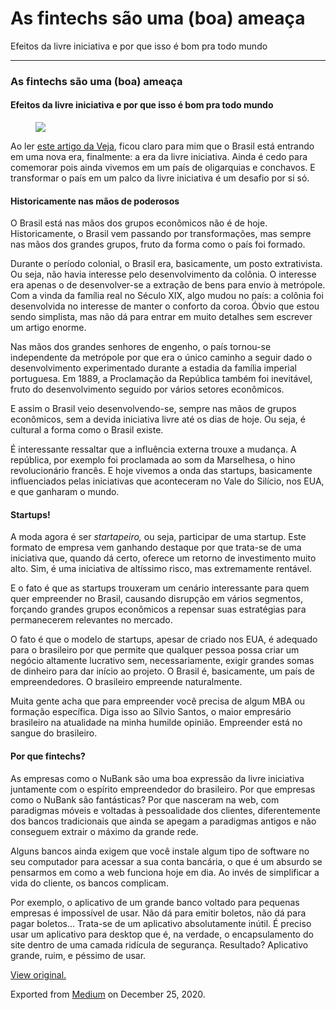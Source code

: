 As fintechs são uma (boa) ameaça
================================

Efeitos da livre iniciativa e por que isso é bom pra todo mundo

------------------------------------------------------------------------

### As fintechs são uma (boa) ameaça

#### Efeitos da livre iniciativa e por que isso é bom pra todo mundo

<figure>
<img src="https://cdn-images-1.medium.com/max/800/1*9ZKXiPfUhKl6wU7PrD5_zw.jpeg" class="graf-image" />
</figure>Ao ler
<a href="https://veja.abril.com.br/economia/o-nubank-e-uma-ameaca-diz-presidente-do-bradesco/" class="markup--anchor markup--p-anchor">este artigo da Veja</a>,
ficou claro para mim que o Brasil está entrando em uma nova era,
finalmente: a era da livre iniciativa. Ainda é cedo para comemorar pois
ainda vivemos em um país de oligarquias e conchavos. E transformar o
país em um palco da livre iniciativa é um desafio por si só.

#### Historicamente nas mãos de poderosos

O Brasil está nas mãos dos grupos econômicos não é de hoje.
Historicamente, o Brasil vem passando por transformações, mas sempre nas
mãos dos grandes grupos, fruto da forma como o país foi formado.

Durante o período colonial, o Brasil era, basicamente, um posto
extrativista. Ou seja, não havia interesse pelo desenvolvimento da
colônia. O interesse era apenas o de desenvolver-se a extração de bens
para envio à metrópole. Com a vinda da família real no Século XIX, algo
mudou no país: a colônia foi desenvolvida no interesse de manter o
conforto da coroa. Óbvio que estou sendo simplista, mas não dá para
entrar em muito detalhes sem escrever um artigo enorme.

Nas mãos dos grandes senhores de engenho, o país tornou-se independente
da metrópole por que era o único caminho a seguir dado o desenvolvimento
experimentado durante a estadia da família imperial portuguesa. Em 1889,
a Proclamação da República também foi inevitável, fruto do
desenvolvimento seguido por vários setores econômicos.

E assim o Brasil veio desenvolvendo-se, sempre nas mãos de grupos
econômicos, sem a devida iniciativa livre até os dias de hoje. Ou seja,
é cultural a forma como o Brasil existe. 

É interessante ressaltar que a influência externa trouxe a mudança. A
república, por exemplo foi proclamada ao som da Marselhesa, o hino
revolucionário francês. E hoje vivemos a onda das startups, basicamente
influenciados pelas iniciativas que aconteceram no Vale do Silício, nos
EUA, e que ganharam o mundo.

#### Startups!

A moda agora é ser *startapeiro,* ou seja, participar de uma startup.
Este formato de empresa vem ganhando destaque por que trata-se de uma
iniciativa que, quando dá certo, oferece um retorno de investimento
muito alto. Sim, é uma iniciativa de altíssimo risco, mas extremamente
rentável.

E o fato é que as startups trouxeram um cenário interessante para quem
quer empreender no Brasil, causando disrupção em vários segmentos,
forçando grandes grupos econômicos a repensar suas estratégias para
permanecerem relevantes no mercado.

O fato é que o modelo de startups, apesar de criado nos EUA, é adequado
para o brasileiro por que permite que qualquer pessoa possa criar um
negócio altamente lucrativo sem, necessariamente, exigir grandes somas
de dinheiro para dar início ao projeto. O Brasil é, basicamente, um país
de empreendedores. O brasileiro empreende naturalmente. 

Muita gente acha que para empreender você precisa de algum MBA ou
formação específica. Diga isso ao Sílvio Santos, o maior empresário
brasileiro na atualidade na minha humilde opinião. Empreender está no
sangue do brasileiro. 

#### Por que fintechs?

As empresas como o NuBank são uma boa expressão da livre iniciativa
juntamente com o espírito empreendedor do brasileiro. Por que empresas
como o NuBank são fantásticas? Por que nasceram na web, com paradigmas
móveis e voltadas à pessoalidade dos clientes, diferentemente dos bancos
tradicionais que ainda se apegam a paradigmas antigos e não conseguem
extrair o máximo da grande rede.

Alguns bancos ainda exigem que você instale algum tipo de software no
seu computador para acessar a sua conta bancária, o que é um absurdo se
pensarmos em como a web funciona hoje em dia. Ao invés de simplificar a
vida do cliente, os bancos complicam.

Por exemplo, o aplicativo de um grande banco voltado para pequenas
empresas é impossível de usar. Não dá para emitir boletos, não dá para
pagar boletos… Trata-se de um aplicativo absolutamente inútil. É preciso
usar um aplicativo para desktop que é, na verdade, o encapsulamento do
site dentro de uma camada ridícula de segurança. Resultado? Aplicativo
grande, ruim, e péssimo de usar. 

  

[View original.](https://medium.com/p/b5cf9b96a85d)

Exported from [Medium](https://medium.com) on December 25, 2020.
